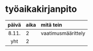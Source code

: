 # työaikakirjanpito

| päivä | aika | mitä tein  |
| :----:|:-----| :-----|
| 8.11. |  2   | vaatimusmäärittely |
| yht   |  2   | | 
